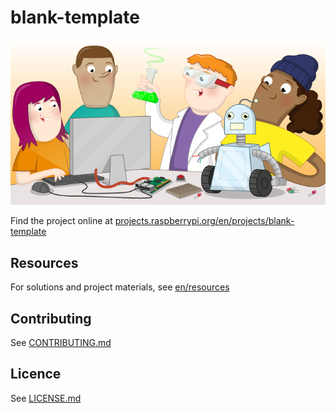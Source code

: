# blank-template

![blank-template](banner.png)

Find the project online at [projects.raspberrypi.org/en/projects/blank-template](https://projects.raspberrypi.org/en/projects/blank-template)

## Resources
For solutions and project materials, see [en/resources](https://github.com/raspberrypilearning/blank-template/tree/master/en/resources)

## Contributing
See [CONTRIBUTING.md](CONTRIBUTING.md)

## Licence
 See [LICENSE.md](LICENSE.md)